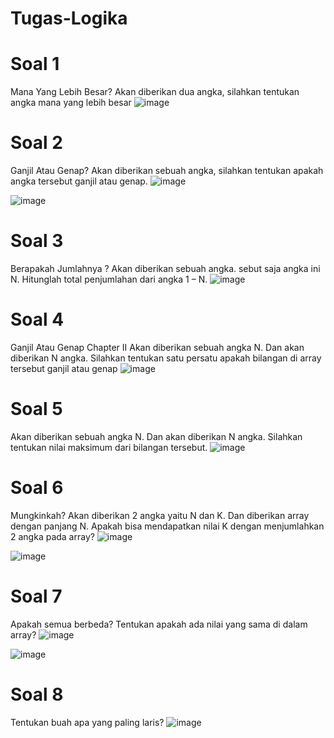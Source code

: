 # Tugas-Logika

# Soal 1
Mana Yang Lebih Besar?
Akan diberikan dua angka, silahkan tentukan angka mana yang lebih besar
![image](https://user-images.githubusercontent.com/87308406/162875347-4ff90ae8-29c9-42b9-9d0e-e85217a61d81.png)

# Soal 2
Ganjil Atau Genap?
Akan diberikan sebuah angka, silahkan tentukan apakah angka tersebut ganjil atau genap.
![image](https://user-images.githubusercontent.com/87308406/162875409-2f9c4765-1a20-4dea-86ec-c3ee94452022.png)

![image](https://user-images.githubusercontent.com/87308406/162875432-57c180b8-ed56-4fa8-9e1c-69a2171b0aee.png)

# Soal 3
Berapakah Jumlahnya ?
Akan diberikan sebuah angka. sebut saja angka ini N. Hitunglah total penjumlahan dari angka 1 – N.
![image](https://user-images.githubusercontent.com/87308406/162875494-d4c53103-44cd-418e-91c4-ea4d624e883e.png)

# Soal 4
Ganjil Atau Genap Chapter II
Akan diberikan sebuah angka N. Dan akan diberikan N angka.
Silahkan tentukan satu persatu apakah bilangan di array tersebut ganjil atau genap
![image](https://user-images.githubusercontent.com/87308406/162875572-c5688383-0fe1-4700-8ce0-43eb816fb4ae.png)

# Soal 5
Akan diberikan sebuah angka N. Dan akan diberikan N angka.
Silahkan tentukan nilai maksimum dari bilangan tersebut.
![image](https://user-images.githubusercontent.com/87308406/162875668-c05486ef-c72c-4756-ade1-c887e2fde89e.png)

# Soal 6
Mungkinkah?
Akan diberikan 2 angka yaitu N dan K. Dan diberikan array dengan panjang N. 
Apakah bisa mendapatkan nilai K dengan menjumlahkan 2 angka pada array?
![image](https://user-images.githubusercontent.com/87308406/162875829-96634f84-79c0-4d23-8c59-bf1235644365.png)

![image](https://user-images.githubusercontent.com/87308406/162876062-7467d162-e530-4563-b0ff-e503aa4082f2.png)


# Soal 7
Apakah semua berbeda?
Tentukan apakah ada nilai yang sama di dalam array?
![image](https://user-images.githubusercontent.com/87308406/162875950-29b4be66-a2d9-40ac-b58d-aef55fd0dd4e.png)

![image](https://user-images.githubusercontent.com/87308406/162876023-b0b63b87-952e-4df4-af3d-17a38c672fcb.png)

# Soal 8
Tentukan buah apa yang paling laris?
![image](https://user-images.githubusercontent.com/87308406/162876165-f75e72bb-ab7f-406e-a31e-acd72a11764f.png)


